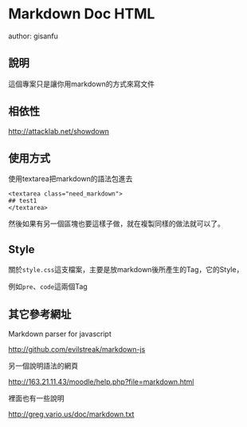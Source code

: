 # Markdown Doc HTML #

author: gisanfu

## 說明

這個專案只是讓你用markdown的方式來寫文件

## 相依性

<http://attacklab.net/showdown>

## 使用方式

使用textarea把markdown的語法包進去

	<textarea class="need_markdown">
	## test1
	</textarea>

然後如果有另一個區塊也要這樣子做，就在複製同樣的做法就可以了。

## Style

關於`style.css`這支檔案，主要是放markdown後所產生的Tag，它的Style，

例如`pre`、`code`這兩個Tag

## 其它參考網址

Markdown parser for javascript

<http://github.com/evilstreak/markdown-js>

另一個說明語法的網頁

<http://163.21.11.43/moodle/help.php?file=markdown.html>

裡面也有一些說明

<http://greg.vario.us/doc/markdown.txt>
